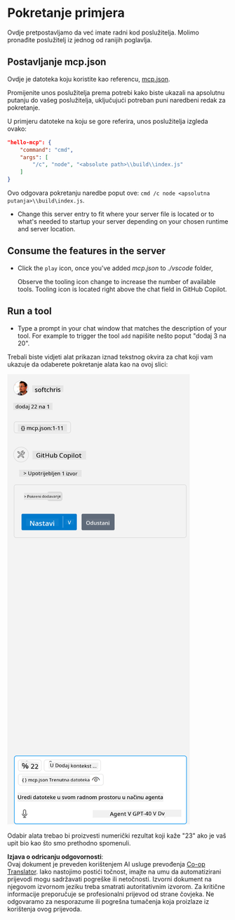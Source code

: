 <!--
CO_OP_TRANSLATOR_METADATA:
{
  "original_hash": "96e08a8c1049dab757deb64cce4ea1e8",
  "translation_date": "2025-05-17T11:24:30+00:00",
  "source_file": "03-GettingStarted/04-vscode/solution/README.md",
  "language_code": "hr"
}
-->
# Pokretanje primjera

Ovdje pretpostavljamo da već imate radni kod poslužitelja. Molimo pronađite poslužitelj iz jednog od ranijih poglavlja.

## Postavljanje mcp.json

Ovdje je datoteka koju koristite kao referencu, [mcp.json](../../../../../03-GettingStarted/04-vscode/solution/mcp.json).

Promijenite unos poslužitelja prema potrebi kako biste ukazali na apsolutnu putanju do vašeg poslužitelja, uključujući potreban puni naredbeni redak za pokretanje.

U primjeru datoteke na koju se gore referira, unos poslužitelja izgleda ovako:

```json
"hello-mcp": {
    "command": "cmd",
    "args": [
        "/c", "node", "<absolute path>\\build\\index.js"
    ]
}
```

Ovo odgovara pokretanju naredbe poput ove: `cmd /c node <apsolutna putanja>\\build\index.js`. 

- Change this server entry to fit where your server file is located or to what's needed to startup your server depending on your chosen runtime and server location.

## Consume the features in the server

- Click the `play` icon, once you've added *mcp.json* to *./vscode* folder, 

    Observe the tooling icon change to increase the number of available tools. Tooling icon is located right above the chat field in GitHub Copilot.

## Run a tool

- Type a prompt in your chat window that matches the description of your tool. For example to trigger the tool `add` napišite nešto poput "dodaj 3 na 20".

Trebali biste vidjeti alat prikazan iznad tekstnog okvira za chat koji vam ukazuje da odaberete pokretanje alata kao na ovoj slici:

![VS Code koji pokazuje želju za pokretanjem alata](../../../../../translated_images/vscode-agent.7f56a5ce3cef334adfe737514a7e8ac9384fa4161dd4df14bd3ddc9cd1a154f4.hr.png)

Odabir alata trebao bi proizvesti numerički rezultat koji kaže "23" ako je vaš upit bio kao što smo prethodno spomenuli.

**Izjava o odricanju odgovornosti**:  
Ovaj dokument je preveden korištenjem AI usluge prevođenja [Co-op Translator](https://github.com/Azure/co-op-translator). Iako nastojimo postići točnost, imajte na umu da automatizirani prijevodi mogu sadržavati pogreške ili netočnosti. Izvorni dokument na njegovom izvornom jeziku treba smatrati autoritativnim izvorom. Za kritične informacije preporučuje se profesionalni prijevod od strane čovjeka. Ne odgovaramo za nesporazume ili pogrešna tumačenja koja proizlaze iz korištenja ovog prijevoda.